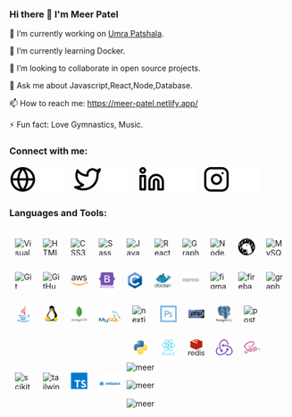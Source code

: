 ### Hi there 👋 I'm Meer Patel

🔭 I’m currently working on
[Umra Patshala](https://github.com/meer1616/umraPatshala-Frontend).

🌱 I’m currently learning Docker.

👯 I’m looking to collaborate in open source projects.

💬 Ask me about Javascript,React,Node,Database.

📫 How to reach me: https://meer-patel.netlify.app/

⚡ Fun fact: Love Gymnastics, Music.

### Connect with me:

[![website](./img/globe-light.svg)](https://meer-patel.netlify.app#gh-light-mode-only)
[![website](./img/globe-dark.svg)](https://meer-patel.netlify.app#gh-dark-mode-only)
&nbsp;&nbsp;
[![website](./img/twitter-light.svg)](https://twitter.com/patel_meer#gh-light-mode-only)
[![website](./img/twitter-dark.svg)](https://twitter.com/patel_meer#gh-dark-mode-only)
&nbsp;&nbsp;
[![website](./img/linkedin-light.svg)](https://www.linkedin.com/in/meer-patel#gh-light-mode-only)
[![website](./img/linkedin-dark.svg)](https://www.linkedin.com/in/meer-patel#gh-dark-mode-only)
&nbsp;&nbsp;
[![website](./img/instagram-light.svg)](https://www.instagram.com/meer__patel#gh-light-mode-only)
[![website](./img/instagram-dark.svg)](https://www.instagram.com/meer__patel#gh-dark-mode-only)

### Languages and Tools:

<img align="left" alt="Visual Studio Code" width="30px"
    height="30px"
    src="https://cdn.jsdelivr.net/gh/devicons/devicon/icons/vscode/vscode-original.svg"
    style="padding:10px;margin-top:10px;" />
<img align="left" alt="HTML5" width="30px" height="30px"
    src="https://cdn.jsdelivr.net/gh/devicons/devicon/icons/html5/html5-original.svg"
    style="padding:10px;margin-top:10px;" />
<img align="left" alt="CSS3" width="30px" height="30px"
    src="https://cdn.jsdelivr.net/gh/devicons/devicon/icons/css3/css3-original.svg"
    style="padding:10px;margin-top:10px;" />
<img align="left" alt="Sass" width="30px" height="30px"
    src="https://cdn.jsdelivr.net/gh/devicons/devicon/icons/sass/sass-original.svg"
    style="padding:10px;margin-top:10px;" />
<img align="left" alt="JavaScript" width="30px"
    height="30px"
    src="https://cdn.jsdelivr.net/gh/devicons/devicon/icons/javascript/javascript-original.svg"
    style="padding:10px;margin-top:10px;" />
<img align="left" alt="React" width="30px" height="30px"
    src="https://cdn.jsdelivr.net/gh/devicons/devicon/icons/react/react-original.svg"
    style="padding:10px;margin-top:10px;" />
<img align="left" alt="GraphQL" width="30px" height="30px"
    src="https://cdn.jsdelivr.net/gh/devicons/devicon/icons/graphql/graphql-plain.svg"
    style="padding:10px;margin-top:10px;" />
<img align="left" alt="Node.js" width="30px" height="30px"
    src="https://cdn.jsdelivr.net/gh/devicons/devicon/icons/nodejs/nodejs-original.svg"
    style="padding:10px;margin-top:10px;" />
<img align="left" alt="Deno" width="30px" height="30px"
    src="./img/deno-light.svg"
    style="padding:10px;margin-top:10px;" />
<img align="left" alt="MySQL" width="30px" height="30px"
    src="https://cdn.jsdelivr.net/gh/devicons/devicon/icons/mysql/mysql-original.svg"
    style="padding:10px;margin-top:10px;" />
<img align="left" alt="Git" width="30px" height="30px"
    src="https://cdn.jsdelivr.net/gh/devicons/devicon/icons/git/git-original.svg"
    style="padding:10px;margin-top:10px;" />
<img align="left" alt="GitHub" width="30px" height="30px"
    src="https://user-images.githubusercontent.com/3369400/139447912-e0f43f33-6d9f-45f8-be46-2df5bbc91289.png"
    style="padding:10px;margin-top:10px;" />
<img align="left"
    src="https://raw.githubusercontent.com/devicons/devicon/master/icons/amazonwebservices/amazonwebservices-original-wordmark.svg"
    alt="aws" width="30px" height="30px"
    style="padding:10px;margin-top:10px;" />
<img align="left"
    src="https://raw.githubusercontent.com/devicons/devicon/master/icons/bootstrap/bootstrap-plain-wordmark.svg"
    alt="bootstrap" width="30px" height="30px"
    style="padding:10px;margin-top:10px;" />
<img align="left"
    src="https://raw.githubusercontent.com/devicons/devicon/master/icons/c/c-original.svg"
    alt="c" width="30px" height="30px"
    style="padding:10px;margin-top:10px;" />
<img align="left"
    src="https://raw.githubusercontent.com/devicons/devicon/master/icons/docker/docker-original-wordmark.svg"
    alt="docker" width="30px" height="30px"
    style="padding:10px;margin-top:10px;" />
<img align="left"
    src="https://raw.githubusercontent.com/devicons/devicon/master/icons/express/express-original-wordmark.svg"
    alt="express" width="30px" height="30px"
    style="padding:10px;margin-top:10px;" />
<img align="left"
    src="https://www.vectorlogo.zone/logos/figma/figma-icon.svg"
    alt="figma" width="30px" height="30px"
    style="padding:10px;margin-top:10px;" />
<img align="left"
    src="https://www.vectorlogo.zone/logos/firebase/firebase-icon.svg"
    alt="firebase" width="30px" height="30px"
    style="padding:10px;margin-top:10px;" />
<img align="left"
    src="https://www.vectorlogo.zone/logos/graphql/graphql-icon.svg"
    alt="graphql" width="30px" height="30px"
    style="padding:10px;margin-top:10px;" />
<img align="left"
    src="https://raw.githubusercontent.com/devicons/devicon/master/icons/java/java-original.svg"
    alt="java" width="30px" height="30px"
    style="padding:10px;margin-top:10px;" />
<img align="left"
    src="https://raw.githubusercontent.com/devicons/devicon/master/icons/linux/linux-original.svg"
    alt="linux" width="30px" height="30px"
    style="padding:10px;margin-top:10px;" />
<img align="left"
    src="https://raw.githubusercontent.com/devicons/devicon/master/icons/mongodb/mongodb-original-wordmark.svg"
    alt="mongodb" width="30px" height="30px"
    style="padding:10px;margin-top:10px;" />
<img align="left"
    src="https://raw.githubusercontent.com/devicons/devicon/master/icons/mysql/mysql-original-wordmark.svg"
    alt="mysql" width="40px" height="40px"
    style="padding:10px;margin-top:10px;" />
<img align="left"
    src="https://cdn.worldvectorlogo.com/logos/nextjs-3.svg"
    alt="nextjs" width="30px" height="30px"
    style="padding:10px;margin-top:10px;" />
<img align="left"
    src="https://raw.githubusercontent.com/devicons/devicon/master/icons/photoshop/photoshop-line.svg"
    alt="photoshop" width="30px" height="30px"
    style="padding:10px;margin-top:10px;" />
<img align="left"
    src="https://raw.githubusercontent.com/devicons/devicon/master/icons/php/php-original.svg"
    alt="php" width="30px" height="30px"
    style="padding:10px;margin-top:10px;" />
<img align="left"
    src="https://raw.githubusercontent.com/devicons/devicon/master/icons/postgresql/postgresql-original-wordmark.svg"
    alt="postgresql" width="30px" height="30px"
    style="padding:10px;margin-top:10px;" />
<img align="left"
    src="https://www.vectorlogo.zone/logos/getpostman/getpostman-icon.svg"
    alt="postman" width="30px" height="30px"
    style="padding:10px;margin-top:10px;" />
<img align="left"
    src="https://raw.githubusercontent.com/devicons/devicon/master/icons/python/python-original.svg"
    alt="python" width="30px" height="30px"
    style="padding:10px;margin-top:10px;" />
<img align="left"
    src="https://raw.githubusercontent.com/devicons/devicon/master/icons/react/react-original-wordmark.svg"
    alt="react" width="30px" height="30px"
    style="padding:10px;margin-top:10px;" />
<img align="left"
    src="https://raw.githubusercontent.com/devicons/devicon/master/icons/redis/redis-original-wordmark.svg"
    alt="redis" width="30px" height="30px"
    style="padding:10px;margin-top:10px;" />
<img align="left"
    src="https://raw.githubusercontent.com/devicons/devicon/master/icons/redux/redux-original.svg"
    alt="redux" width="30px" height="30px"
    style="padding:10px;margin-top:10px;" />
<img align="left"
    src="https://raw.githubusercontent.com/devicons/devicon/master/icons/sass/sass-original.svg"
    alt="sass" width="30px" height="30px"
    style="padding:10px;margin-top:10px;" />
<img align="left"
    src="https://upload.wikimedia.org/wikipedia/commons/0/05/Scikit_learn_logo_small.svg"
    alt="scikit_learn" width="30px" height="30px"
    style="padding:10px;margin-top:10px;" />
<img align="left"
    src="https://www.vectorlogo.zone/logos/tailwindcss/tailwindcss-icon.svg"
    alt="tailwind" width="30px" height="30px"
    style="padding:10px;margin-top:10px;" />
<img align="left"
    src="https://raw.githubusercontent.com/devicons/devicon/master/icons/typescript/typescript-original.svg"
    alt="typescript" width="30px" height="30px"
    style="padding:10px;margin-top:10px;" />
<img align="left"
    src="https://raw.githubusercontent.com/devicons/devicon/d00d0969292a6569d45b06d3f350f463a0107b0d/icons/webpack/webpack-original-wordmark.svg"
    alt="webpack" width="40px" height="40px"
    style="padding:10px;margin-top:10px;" />

<br />
<br />
<br />

<img align="center"
    src="https://github-readme-stats.vercel.app/api/top-langs?username=meer1616&show_icons=true&locale=en&layout=compact"
    alt="meer" />

<img align="center"
    src="https://github-readme-stats.vercel.app/api?username=meer1616&show_icons=true&locale=en"
    alt="meer" />

<img align="center"
    src="https://github-readme-streak-stats.herokuapp.com/?user=meer1616&"
    alt="meer" />
<!-- **meer1616/meer1616** is a ✨ _special_ ✨ repository because its `README.md` (this file) appears on your GitHub profile.

Here are some ideas to get you started:

- 🔭 I’m currently working on
- 🌱 I’m currently learning ...
- 👯 I’m looking to collaborate on ...
- 🤔 I’m looking for help with ...
- 💬 Ask me about ...
- 📫 How to reach me: ...
- 😄 Pronouns: ...
- ⚡ Fun fact: ... -->
